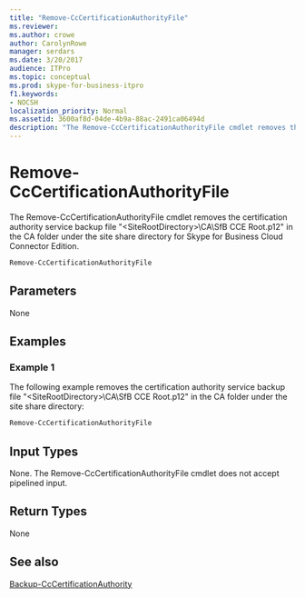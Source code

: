 ```yaml
---
title: "Remove-CcCertificationAuthorityFile"
ms.reviewer: 
ms.author: crowe
author: CarolynRowe
manager: serdars
ms.date: 3/20/2017
audience: ITPro
ms.topic: conceptual
ms.prod: skype-for-business-itpro
f1.keywords:
- NOCSH
localization_priority: Normal
ms.assetid: 3600af8d-04de-4b9a-88ac-2491ca06494d
description: "The Remove-CcCertificationAuthorityFile cmdlet removes the certification authority service backup file in the CA folder under the site share directory for Skype for Business Cloud Connector Edition."
---
```


# Remove-CcCertificationAuthorityFile
 
The Remove-CcCertificationAuthorityFile cmdlet removes the certification authority service backup file "&lt;SiteRootDirectory&gt;\CA\SfB CCE Root.p12" in the CA folder under the site share directory for Skype for Business Cloud Connector Edition. 
  
```powershell
Remove-CcCertificationAuthorityFile
```

## Parameters

None
  
## Examples
<a name="Examples"> </a>

### Example 1

The following example removes the certification authority service backup file "&lt;SiteRootDirectory&gt;\CA\SfB CCE Root.p12" in the CA folder under the site share directory:
  
```powershell
Remove-CcCertificationAuthorityFile
```

## Input Types
<a name="InputTypes"> </a>

None. The Remove-CcCertificationAuthorityFile cmdlet does not accept pipelined input.
  
## Return Types
<a name="ReturnTypes"> </a>

None
  
## See also
<a name="ReturnTypes"> </a>

[Backup-CcCertificationAuthority](backup-cccertificationauthority.md)
  


